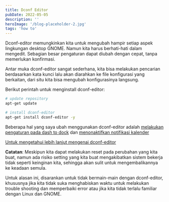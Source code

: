 ```yaml
---
title: Dconf Editor
pubDate: 2022-05-05
description: ''
heroImage: '/blog-placeholder-2.jpg'
tags: 'how to'
---
```


Dconf-editor memungkinkan kita untuk mengubah hampir setiap aspek lingkungan desktop GNOME. Namun kita harus berhati-hati dalam mengedit. Sebagian besar pengaturan dapat diubah dengan cepat, tanpa memerlukan konfirmasi.

Antar muka dconf-editor sangat sederhana, kita bisa melakukan pencarian berdasarkan kata kunci lalu akan diarahkan ke file konfigurasi yang berkaitan, dari situ kita bisa mengubah konfigurasinya langsung.

Berikut perintah untuk menginstall dconf-editor:

```bash
# update repository
apt-get update

# install dconf-editor
apt-get install dconf-editor -y
```

Beberapa hal yang saya ubah menggunakan dconf-editor adalah [melakukan pengaturan pada dash to dock](https://itsfoss.com/customize-ubuntu-dock/) dan [menonaktifkan notifikasi kalender](https://askubuntu.com/questions/1238826/turn-off-calendar-notifications-ubuntu-20-04)

[Untuk mengetahui lebih lanjut mengenai dconf-editor](https://wiki.gnome.org/Apps/DconfEditor)

**Catatan**: Meskipun kita dapat melakukan reset pada perubahan yang kita buat, namun ada risiko setting yang kita buat mengakibatkan sistem bekerja tidak seperti keinginan kita, sehingga akan sulit untuk mengembalikannya ke keadaan semula.

Untuk alasan ini, disarankan untuk tidak bermain-main dengan dconf-editor, khususnya jika kita tidak suka menghabiskan waktu untuk melakukan trouble shooting dan memperbaiki error atau jika kita tidak terlalu familiar dengan Linux dan GNOME.